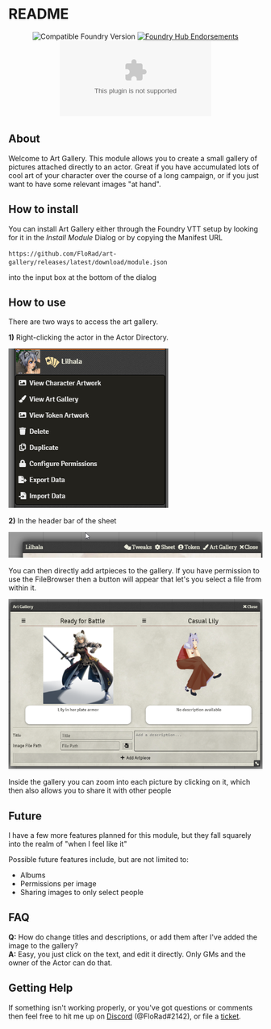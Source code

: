 # README

<div align="center">
  
  ![Compatible Foundry Version](https://img.shields.io/endpoint?url=https://foundryshields.com/version?url=https%3A%2F%2Fraw.githubusercontent.com%2FFloRad%2Fart-gallery%2Fmaster%2Fsrc%2Fmodule.json)
  [![Foundry Hub Endorsements](https://img.shields.io/endpoint?logoColor=white&url=https%3A%2F%2Fwww.foundryvtt-hub.com%2Fwp-json%2Fhubapi%2Fv1%2Fpackage%2Fart-gallery%2Fshield%2Fendorsements)](https://www.foundryvtt-hub.com/package/art-gallery/)
  ![Latest Release Download Count](https://img.shields.io/github/downloads/FloRad/art-gallery/latest/module.zip)
  
</div>


## About

Welcome to Art Gallery. This module allows you to create a small gallery of pictures attached directly to an actor. Great if you have accumulated lots of cool art of your character over the course of a long campaign, or if you just want to have some relevant images "at hand".

## How to install

You can install Art Gallery either through the Foundry VTT setup by looking for it in the _Install Module_ Dialog or by copying the Manifest URL

`https://github.com/FloRad/art-gallery/releases/latest/download/module.json`

into the input box at the bottom of the dialog

## How to use

There are two ways to access the art gallery.

**1)** Right-clicking the actor in the Actor Directory.

![Actor Directory](doc/actor_directory.png)

**2)** In the header bar of the sheet

![Actorsheet Header](doc/actorsheet_header.png)

You can then directly add artpieces to the gallery. If you have permission to use the FileBrowser then a button will appear that let's you select a file from within it.

![The gallery](doc/gallery.png)

Inside the gallery you can zoom into each picture by clicking on it, which then also allows you to share it with other people

## Future

I have a few more features planned for this module, but they fall squarely into the realm of "when I feel like it"

Possible future features include, but are not limited to:

-   Albums
-   Permissions per image
-   Sharing images to only select people

## FAQ

**Q:** How do change titles and descriptions, or add them after I've added the image to the gallery?<br>
**A:** Easy, you just click on the text, and edit it directly. Only GMs and the owner of the Actor can do that.

## Getting Help

If something isn't working properly, or you've got questions or comments then feel free to hit me up on [Discord](https://discord.gg/DeCbb8xbUw) (@FloRad#2142), or file a [ticket]("https://gitlab.com/florad-foundry/art-gallery/-/issues).
